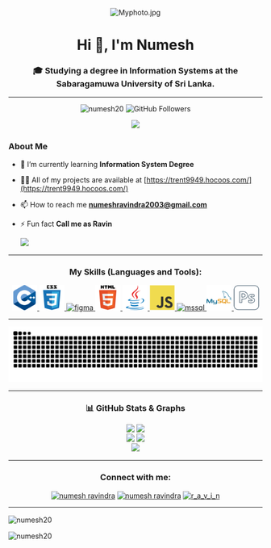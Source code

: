 <p align = "center"><img src="https://i.pinimg.com/736x/4b/4c/5b/4b4c5baf697d684ccbd37cf4e437bd89.jpg" alt="Myphoto.jpg" width="200" height="200"></p>



<h1 align="center">Hi 👋, I'm Numesh</h1>
<h3 align="center">🎓 Studying a degree in Information Systems at the Sabaragamuwa University of Sri Lanka.</h3>




---

<p align="Center"> <img src="https://komarev.com/ghpvc/?username=numesh20&label=Profile%20views&color=0e75b6&style=flat" alt="numesh20" /> <img src="https://img.shields.io/github/followers/Numesh20?label=Followers&style=social" alt="GitHub Followers" />
</p>


<p align="center">
  <img src="https://readme-typing-svg.demolab.com?font=Fira+Code&size=28&pause=1000&color=10B981&center=true&vCenter=true&width=850&lines=Graphic+Designer;Photographer+%7C+Problem+Solver;Welcome+to+my+GitHub+Profile+!" />
</p>




### About Me
- 🌱 I’m currently learning **Information System Degree**

- 👨‍💻 All of my projects are available at [https://trent9949.hocoos.com/](https://trent9949.hocoos.com/) 

- 📫 How to reach me **numeshravindra2003@gmail.com**

- ⚡ Fun fact **Call me as Ravin**

  <img src="https://user-images.githubusercontent.com/74038190/225813708-98b745f2-7d22-48cf-9150-083f1b00d6c9.gif" width="300">
---

<h3 align="center">My Skills (Languages and Tools):</h3>
<p align="center"> <a href="https://www.w3schools.com/cpp/" target="_blank" rel="noreferrer"> <img src="https://raw.githubusercontent.com/devicons/devicon/master/icons/cplusplus/cplusplus-original.svg" alt="cplusplus" width="50" height="50"/> </a> <a href="https://www.w3schools.com/css/" target="_blank" rel="noreferrer"> <img src="https://raw.githubusercontent.com/devicons/devicon/master/icons/css3/css3-original-wordmark.svg" alt="css3" width="50" height="50"/> </a> <a href="https://www.figma.com/" target="_blank" rel="noreferrer"> <img src="https://www.vectorlogo.zone/logos/figma/figma-icon.svg" alt="figma" width="50" height="50"/> </a> <a href="https://www.w3.org/html/" target="_blank" rel="noreferrer"> <img src="https://raw.githubusercontent.com/devicons/devicon/master/icons/html5/html5-original-wordmark.svg" alt="html5" width="50" height="50"/> </a> <a href="https://www.java.com" target="_blank" rel="noreferrer"> <img src="https://raw.githubusercontent.com/devicons/devicon/master/icons/java/java-original.svg" alt="java" width="50" height="50"/> </a> <a href="https://developer.mozilla.org/en-US/docs/Web/JavaScript" target="_blank" rel="noreferrer"> <img src="https://raw.githubusercontent.com/devicons/devicon/master/icons/javascript/javascript-original.svg" alt="javascript" width="50" height="50"/> </a> <a href="https://www.microsoft.com/en-us/sql-server" target="_blank" rel="noreferrer"> <img src="https://www.svgrepo.com/show/303229/microsoft-sql-server-logo.svg" alt="mssql" width="50" height="50"/> </a> <a href="https://www.mysql.com/" target="_blank" rel="noreferrer"> <img src="https://raw.githubusercontent.com/devicons/devicon/master/icons/mysql/mysql-original-wordmark.svg" alt="mysql" width="50" height="50"/> </a> <a href="https://www.photoshop.com/en" target="_blank" rel="noreferrer"> <img src="https://raw.githubusercontent.com/devicons/devicon/master/icons/photoshop/photoshop-line.svg" alt="photoshop" width="50" height="50"/> </a> </p>

---

<p align = " center"> <picture>
  <source media="(prefers-color-scheme: dark)" srcset="https://raw.githubusercontent.com/huiishan99/huiishan99/output/github-contribution-grid-snake-dark.svg">
  <source media="(prefers-color-scheme: light)" srcset="https://raw.githubusercontent.com/huiishan99/huiishan99/output/github-contribution-grid-snake.svg">
  <img alt="github contribution grid snake animation" src="https://raw.githubusercontent.com/huiishan99/huiishan99/output/github-contribution-grid-snake.svg">
</picture>  </p>

---
<h3 align = "center"> 📊 GitHub Stats & Graphs </h3>

<div align="center">
  <img src="https://github-readme-stats.vercel.app/api?username=Numesh20&show_icons=true&theme=radical&hide_border=true" width="47%" />
  <img src="https://github-readme-streak-stats.herokuapp.com/?user=Numesh20&theme=radical&hide_border=true" width="47%" />
</div>

<div align="center">
  <img src="https://github-profile-summary-cards.vercel.app/api/cards/repos-per-language?username=Numesh20&theme=radical" />
  <img src="https://github-profile-summary-cards.vercel.app/api/cards/productive-time?username=Numesh20&theme=radical" />
</div>

<div align="center">
  <img src="https://github-readme-activity-graph.vercel.app/graph?username=Numesh20&theme=react-dark&hide_border=true" />
</div>

---
<h3 align="center">Connect with me:</h3>
<p align="center">
<a href="https://linkedin.com/in/numesh ravindra" target="blank"><img align="center" src="https://raw.githubusercontent.com/rahuldkjain/github-profile-readme-generator/master/src/images/icons/Social/linked-in-alt.svg" alt="numesh ravindra" height="40" width="50" /></a>
<a href="https://fb.com/numesh ravindra" target="blank"><img align="center" src="https://raw.githubusercontent.com/rahuldkjain/github-profile-readme-generator/master/src/images/icons/Social/facebook.svg" alt="numesh ravindra" height="40" width="50" /></a>
<a href="https://instagram.com/ra__vin" target="blank"><img align="center" src="https://raw.githubusercontent.com/rahuldkjain/github-profile-readme-generator/master/src/images/icons/Social/instagram.svg" alt="r_a_v_i_n" height="40" width="50" /></a>
</p>

---








<p><img align="center" src="https://github-readme-stats.vercel.app/api/top-langs?username=numesh20&show_icons=true&locale=en&layout=compact" alt="numesh20" /></p>

<p><img align="center" src="https://github-readme-streak-stats.herokuapp.com/?user=numesh20&" alt="numesh20" /></p>
